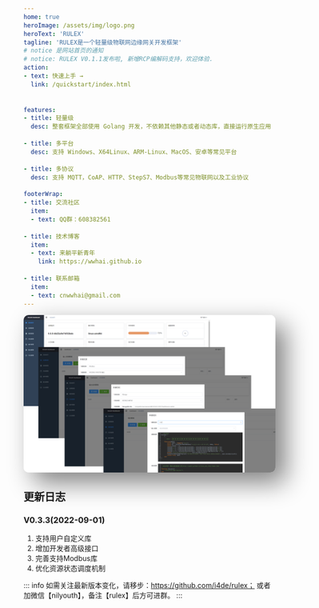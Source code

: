 ```yaml
---
home: true
heroImage: /assets/img/logo.png
heroText: 'RULEX'
tagline: 'RULEX是一个轻量级物联网边缘网关开发框架'
# notice 是网站首页的通知
# notice: RULEX V0.1.1发布啦, 新增RCP编解码支持，欢迎体验.
action:
- text: 快速上手 →
  link: /quickstart/index.html


features:
- title: 轻量级
  desc: 整套框架全部使用 Golang 开发，不依赖其他静态或者动态库，直接运行原生应用

- title: 多平台
  desc: 支持 Windows、X64Linux、ARM-Linux、MacOS、安卓等常见平台

- title: 多协议
  desc: 支持 MQTT，CoAP、HTTP、StepS7、Modbus等常见物联网以及工业协议

footerWrap:
- title: 交流社区
  item:
  - text: QQ群：608382561

- title: 技术博客
  item:
  - text: 来躺平新青年
    link: https://wwhai.github.io

- title: 联系邮箱
  item:
  - text: cnwwhai@gmail.com
---
```


<img src="/assets/home1.png" style="box-shadow: 20px 20px 50px grey;border-radius: 10px;"></img>

## 更新日志
### V0.3.3(2022-09-01)
1. 支持用户自定义库
2. 增加开发者高级接口
3. 完善支持Modbus库
4. 优化资源状态调度机制

::: info
如需关注最新版本变化，请移步：https://github.com/i4de/rulex；
或者加微信【nilyouth】，备注【rulex】后方可进群。
:::